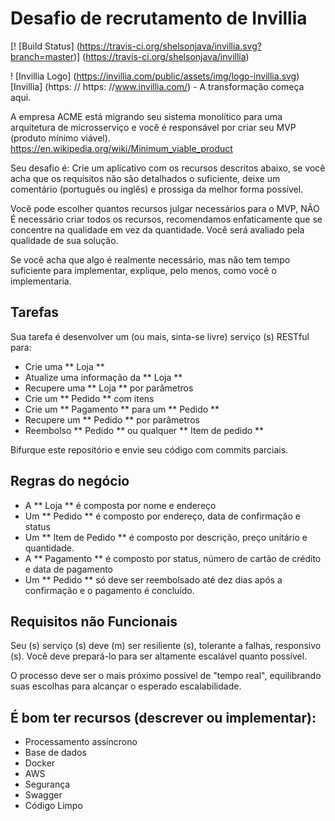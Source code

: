 # Desafio de recrutamento de Invillia

[! [Build Status] (https://travis-ci.org/shelsonjava/invillia.svg?branch=master)] (https://travis-ci.org/shelsonjava/invillia)

! [Invillia Logo] (https://invillia.com/public/assets/img/logo-invillia.svg)
[Invillia] (https: // https: //www.invillia.com/) - A transformação começa aqui.

A empresa ACME está migrando seu sistema monolítico para uma arquitetura de microsserviço e você é responsável por criar seu MVP (produto mínimo viável).
https://en.wikipedia.org/wiki/Minimum_viable_product

Seu desafio é:
Crie um aplicativo com os recursos descritos abaixo, se você acha que os requisitos não são detalhados o suficiente, deixe um comentário (português ou inglês) e prossiga da melhor forma possível.

Você pode escolher quantos recursos julgar necessários para o MVP, NÃO É necessário criar todos os recursos, recomendamos enfaticamente que se concentre na qualidade em vez da quantidade. Você será avaliado pela qualidade de sua solução.

Se você acha que algo é realmente necessário, mas não tem tempo suficiente para implementar, explique, pelo menos, como você o implementaria.

## Tarefas

Sua tarefa é desenvolver um (ou mais, sinta-se livre) serviço (s) RESTful para:
* Crie uma ** Loja **
* Atualize uma informação da ** Loja **
* Recupere uma ** Loja ** por parâmetros
* Crie um ** Pedido ** com itens
* Crie um ** Pagamento ** para um ** Pedido **
* Recupere um ** Pedido ** por parâmetros
* Reembolso ** Pedido ** ou qualquer ** Item de pedido **

Bifurque este repositório e envie seu código com commits parciais.

## Regras do negócio

* A ** Loja ** é composta por nome e endereço
* Um ** Pedido ** é composto por endereço, data de confirmação e status
* Um ** Item de Pedido ** é composto por descrição, preço unitário e quantidade.
* A ** Pagamento ** é composto por status, número de cartão de crédito e data de pagamento
* Um ** Pedido ** só deve ser reembolsado até dez dias após a confirmação e o pagamento é concluído.

## Requisitos não Funcionais

Seu (s) serviço (s) deve (m) ser resiliente (s), tolerante a falhas, responsivo (s). Você deve prepará-lo para ser altamente escalável quanto possível.

O processo deve ser o mais próximo possível de "tempo real", equilibrando suas escolhas para alcançar o esperado
escalabilidade.

## É bom ter recursos (descrever ou implementar):
* Processamento assíncrono
* Base de dados
* Docker
* AWS
* Segurança
* Swagger
* Código Limpo